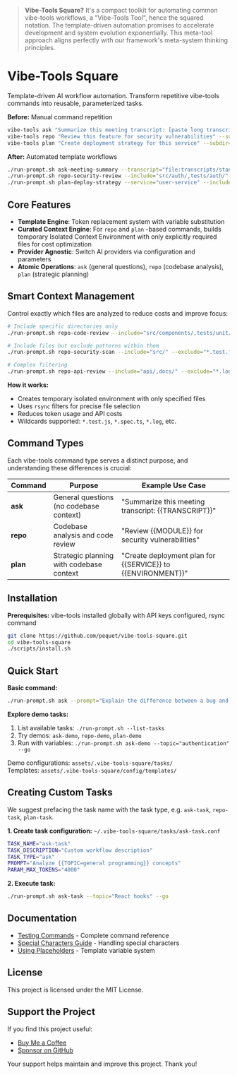 > **Vibe-Tools Square?** It's a compact toolkit for automating common vibe-tools workflows, a "Vibe-Tools Tool", hence the squared notation. The template-driven automation promises to accelerate development and system evolution exponentially. This meta-tool approach aligns perfectly with our framework's meta-system thinking principles. 

# Vibe-Tools Square

Template-driven AI workflow automation. Transform repetitive vibe-tools commands into reusable, parameterized tasks.

**Before:** Manual command repetition

```bash
vibe-tools ask "Summarize this meeting transcript: [paste long transcript]"
vibe-tools repo "Review this feature for security vulnerabilities" --subdir="src/auth/"  
vibe-tools plan "Create deployment strategy for this service" --subdir="deploy/"
```

**After:** Automated template workflows

```bash
./run-prompt.sh ask-meeting-summary --transcript="file:transcripts/standup.txt" --go
./run-prompt.sh repo-security-review --include="src/auth/,tests/auth/" --exclude="*.log" --go
./run-prompt.sh plan-deploy-strategy --service="user-service" --include="config/,deploy/" --go
```

## Core Features

- **Template Engine**: Token replacement system with variable substitution
- **Curated Context Engine**: For `repo` and `plan` -based commands, builds temporary Isolated Context Environment with only explicitly required files for cost optimization
- **Provider Agnostic**: Switch AI providers via configuration and parameters
- **Atomic Operations**: `ask` (general questions), `repo` (codebase analysis), `plan` (strategic planning)

## Smart Context Management

Control exactly which files are analyzed to reduce costs and improve focus:

```bash
# Include specific directories only
./run-prompt.sh repo-code-review --include="src/components/,tests/unit/" --go

# Include files but exclude patterns within them
./run-prompt.sh repo-security-scan --include="src/" --exclude="*.test.js,*.spec.ts" --go

# Complex filtering
./run-prompt.sh repo-api-review --include="api/,docs/" --exclude="*.log,temp/" --go
```

**How it works:**
- Creates temporary isolated environment with only specified files
- Uses `rsync` filters for precise file selection
- Reduces token usage and API costs
- Wildcards supported: `*.test.js`, `*.spec.ts`, `*.log`, etc.

## Command Types

Each vibe-tools command type serves a distinct purpose, and understanding these differences is crucial:

| Command | Purpose | Example Use Case |
|---------|---------|------------------|
| **ask** | General questions (no codebase context) | "Summarize this meeting transcript: {{TRANSCRIPT}}" |
| **repo** | Codebase analysis and code review | "Review {{MODULE}} for security vulnerabilities" |
| **plan** | Strategic planning with codebase context | "Create deployment plan for {{SERVICE}} to {{ENVIRONMENT}}" |

## Installation

**Prerequisites:** vibe-tools installed globally with API keys configured, rsync command

```bash
git clone https://github.com/pequet/vibe-tools-square.git
cd vibe-tools-square
./scripts/install.sh
```

## Quick Start

**Basic command:**
```bash
./run-prompt.sh ask --prompt="Explain the difference between a bug and a feature, with examples" --go
```

**Explore demo tasks:**
1. List available tasks: `./run-prompt.sh --list-tasks`
2. Try demos: `ask-demo`, `repo-demo`, `plan-demo`
3. Run with variables: `./run-prompt.sh ask-demo --topic="authentication" --go`

Demo configurations: `assets/.vibe-tools-square/tasks/`  
Templates: `assets/.vibe-tools-square/config/templates/`

## Creating Custom Tasks

We suggest prefacing the task name with the task type, e.g. `ask-task`, `repo-task`, `plan-task`.

**1. Create task configuration:** `~/.vibe-tools-square/tasks/ask-task.conf`

```bash
TASK_NAME="ask-task"
TASK_DESCRIPTION="Custom workflow description"  
TASK_TYPE="ask"  
PROMPT="Analyze {{TOPIC=general programming}} concepts"
PARAM_MAX_TOKENS="4000"
```

**2. Execute task:**
```bash
./run-prompt.sh ask-task --topic="React hooks" --go
```

## Documentation

- [Testing Commands](docs/100-Testing-Commands.md) - Complete command reference
- [Special Characters Guide](docs/110-Special-Characters-Guide.md) - Handling special characters
- [Using Placeholders](docs/120-Using-Placeholders.md) - Template variable system

## License

This project is licensed under the MIT License.

## Support the Project

If you find this project useful:

- [Buy Me a Coffee](https://buymeacoffee.com/pequet)
- [Sponsor on GitHub](https://github.com/sponsors/pequet)

Your support helps maintain and improve this project. Thank you!

